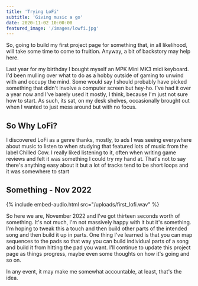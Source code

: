 ```yaml
---
title: 'Trying LoFi'
subtitle: 'Giving music a go'
date: 2020-11-02 10:00:00
featured_image: '/images/lowfi.jpg'
---
```

So, going to build my first project page for something that, in all likelihood, will take some time to come to fruition. Anyway, a bit of backstory may help here.

Last year for my birthday I bought myself an MPK Mini MK3 midi keyboard. I'd been mulling over what to do as a hobby outside of gaming to unwind with and occupy the mind. Some would say I should probably have picked something that didn't involve a computer screen but hey-ho. I've had it over a year now and I've barely used it mostly, I think, because I'm just not sure how to start. As such, its sat, on my desk shelves, occasionally brought out when I wanted to just mess around but with no focus.

## So Why LoFi?

I discovered LoFi as a genre thanks, mostly, to ads I was seeing everywhere about music to listen to when studying that featured lots of music from the label Chilled Cow. I really liked listening to it, often when writing game reviews and felt it was something I could try my hand at. That's not to say there's anything easy about it but a lot of tracks tend to be short loops and it was somewhere to start

## Something - Nov 2022

{% include embed-audio.html src="/uploads/first_lofi.wav" %}

So here we are, November 2022 and I've got thirteen seconds worth of something. It's not much, I'm not massively happy with it but it's something. I'm hoping to tweak this a touch and then build other parts of the intended song and then build it up in parts. One thing I've learned is that you can map sequences to the pads so that way you can build individual parts of a song and build it from hitting the pad you want. I'll continue to update this project page as things progress, maybe even some thoughts on how it's going and so on.

In any event, it may make me somewhat accountable, at least, that's the idea.

